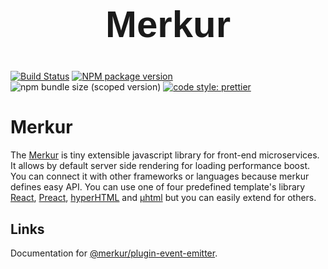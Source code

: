 <center>
  <h1 style="font-family: Helvetica, Arial, sans-serif; font-size:60px;">Merkur</h1>
</center>

[![Build Status](https://travis-ci.com/mjancarik/merkur.svg?branch=master)](https://travis-ci.com/mjancarik/merkur)
[![NPM package version](https://img.shields.io/npm/v/@merkur/core/latest.svg)](https://www.npmjs.com/package/@merkur/core)
![npm bundle size (scoped version)](https://img.shields.io/bundlephobia/minzip/@merkur/core/latest)
[![code style: prettier](https://img.shields.io/badge/code_style-prettier-ff69b4.svg?style=flat-square)](https://github.com/prettier/prettier)

# Merkur

The [Merkur](https://merkur.js.org/) is tiny extensible javascript library for front-end microservices. It allows by default server side rendering for loading performance boost. You can connect it with other frameworks or languages because merkur defines easy API. You can use one of four predefined template's library [React](https://reactjs.org/), [Preact](https://preactjs.com/), [hyperHTML](https://viperhtml.js.org/hyper.html) and [µhtml](https://github.com/WebReflection/uhtml#readme) but you can easily extend for others.

## Links

Documentation for [@merkur/plugin-event-emitter](https://merkur.js.org/docs/event-emitter-plugin).
